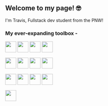 ## Welcome to my page! 🤓
I'm Travis, Fullstack dev student from the PNW!

### My ever-expanding toolbox -
<img src="https://user-images.githubusercontent.com/96236628/166409079-1e4e717f-59c6-4b04-bdb2-bf686aa969d5.png" width="35" height="35" 
img src="https://user-images.githubusercontent.com/96236628/166409015-77e6264c-b670-46d2-8e5c-fe7e9b793cd4.png" width="35" height="35" >
<img src="https://user-images.githubusercontent.com/96236628/166409093-8aad75b2-cc65-4407-844e-a3aac1fd60c5.png" width="35" height="35" >
<img src="https://user-images.githubusercontent.com/96236628/166409363-479b6641-322d-4ceb-a926-d940334a24b0.png" width="35" height="35" >
<img src="https://user-images.githubusercontent.com/96236628/166409426-072a93f4-3eb2-48e0-a3aa-d76b4094bc43.png" width="35" height="35" >

<img src="https://user-images.githubusercontent.com/96236628/166408995-1b4c2c16-21bb-428c-bdcf-29d2a5fe0798.png" width="35" height="35"
img src="https://user-images.githubusercontent.com/96236628/166409494-ebe4310a-0aa0-476c-9867-16e0204de9c5.png" width="35" height="35" >
<img src="https://user-images.githubusercontent.com/96236628/166408904-546d47ef-be69-4ece-a40e-6303c59adb5c.png" width="35" height="35" >
<img src="https://user-images.githubusercontent.com/96236628/166408913-6b58757e-4c55-4b14-97c1-3079384458bc.png" width="35" height="35" >
<img src="https://user-images.githubusercontent.com/96236628/166408934-cb3d9dee-dda4-49dd-97fa-f2db21d24c27.png" width="35" height="35" >

<img src="https://user-images.githubusercontent.com/96236628/166408958-7b468b5c-28ad-4338-9ca4-8b744f937ef1.png" width="35" height="35" 
img src="https://user-images.githubusercontent.com/96236628/166409022-a87bcad4-395a-430e-8dac-a3e1adfe39db.png" width="35" height="35" >
<img src="https://user-images.githubusercontent.com/96236628/166409058-c2afe433-856b-45cb-bfe6-f06313950afd.png" width="35" height="35" >
<img src="https://user-images.githubusercontent.com/96236628/166409118-9c985f1e-14b1-43bd-aff1-497447c7a5f0.png" width="35" height="35" >
<img src="https://user-images.githubusercontent.com/96236628/166409136-2d505eeb-567d-4fa0-ac15-03d87b948ce8.png" width="35" height="35" >

<img src="https://user-images.githubusercontent.com/96236628/166409149-e5c8febc-cf9d-4b3f-b526-b53c83721b61.png" width="35" height="35" />














<!--
**ValiantThor92/ValiantThor92** is a ✨ _special_ ✨ repository because its `README.md` (this file) appears on your GitHub profile.

Here are some ideas to get you started:

- 🔭 I’m currently working on ...
- 🌱 I’m currently learning ...
- 👯 I’m looking to collaborate on ...
- 🤔 I’m looking for help with ...
- 💬 Ask me about ...
- 📫 How to reach me: ...
- 😄 Pronouns: ...
- ⚡ Fun fact: ...
-->
